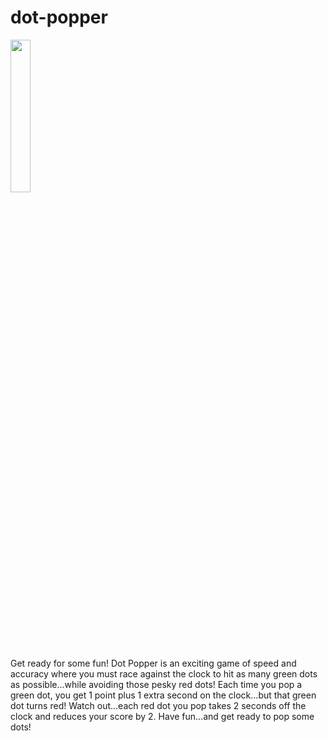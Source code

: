 # dot-popper
<img src="https://lh3.ggpht.com/3zZj8b3dgGDS5TqNepP0cA4zdW_ybm8UZXtIuFch3-snFvb1841Nnpb7FAwysjAfeVQ=w300" width="25%"/><p>
Get ready for some fun! Dot Popper is an exciting game of speed and accuracy where you must race against the clock to hit as many green dots as possible...while avoiding those pesky red dots!
Each time you pop a green dot, you get 1 point plus 1 extra second on the clock...but that green dot turns red! Watch out...each red dot you pop takes 2 seconds off the clock and reduces your score by 2.
Have fun...and get ready to pop some dots!
</p>
